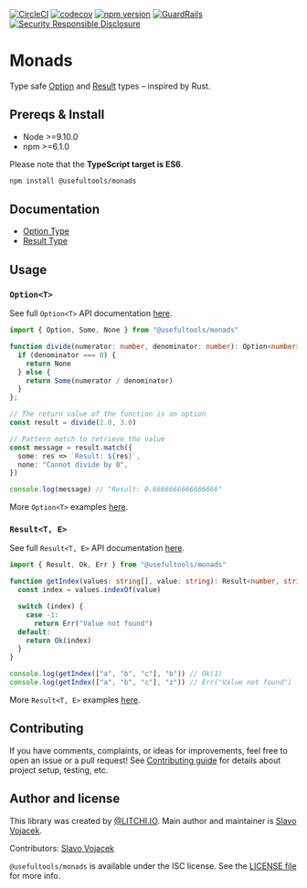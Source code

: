 [![CircleCI](https://circleci.com/gh/qworks-io/monads.svg?style=svg)](https://circleci.com/gh/qworks-io/monads)
[![codecov](https://codecov.io/gh/qworks-io/monads/branch/master/graph/badge.svg)](https://codecov.io/gh/qworks-io/monads)
[![npm version](https://img.shields.io/npm/v/@usefultools/monads.svg)](https://www.npmjs.com/package/@usefultools/monads)
[![GuardRails](https://badges.production.guardrails.io/qworks-io/monads.svg)](https://www.guardrails.io)
[![Security Responsible Disclosure](https://img.shields.io/badge/Security-Responsible%20Disclosure-yellow.svg)](https://github.com/qworks-io/monads/blob/master/SECURITY.md)

# Monads

Type safe [Option](https://doc.rust-lang.org/std/option/enum.Option.html) and [Result](https://doc.rust-lang.org/std/result/enum.Result.html) types – inspired by Rust.

## Prereqs & Install

* Node >=9.10.0
* npm >=6.1.0

Please note that the **TypeScript target is ES6**.

```sh
npm install @usefultools/monads
```

## Documentation

- [Option Type](./src/Option)
- [Result Type](./src/Result)

## Usage

### `Option<T>`

See full `Option<T>` API documentation [here](./src/Option).

```typescript
import { Option, Some, None } from "@usefultools/monads"

function divide(numerator: number, denominator: number): Option<number> {
  if (denominator === 0) {
    return None
  } else {
    return Some(numerator / denominator)
  }
};

// The return value of the function is an option
const result = divide(2.0, 3.0)

// Pattern match to retrieve the value
const message = result.match({
  some: res => `Result: ${res}`,
  none: "Cannot divide by 0",
})

console.log(message) // "Result: 0.6666666666666666"

```

More `Option<T>` examples [here](./src/Option/examples).

### `Result<T, E>`

See full `Result<T, E>` API documentation [here](./src/Result).

```typescript
import { Result, Ok, Err } from "@usefultools/monads"

function getIndex(values: string[], value: string): Result<number, string> {
  const index = values.indexOf(value)

  switch (index) {
    case -1:
      return Err("Value not found")
  default:
    return Ok(index)
  }
}

console.log(getIndex(["a", "b", "c"], "b")) // Ok(1)
console.log(getIndex(["a", "b", "c"], "z")) // Err("Value not found")

```

More `Result<T, E>` examples [here](./src/Result/examples).

## Contributing

If you have comments, complaints, or ideas for improvements, feel free to open an issue or a pull request! See [Contributing guide](./CONTRIBUTING.md) for details about project setup, testing, etc.

## Author and license

This library was created by [@LITCHI.IO](https://github.com/litchi-io). Main author and maintainer is [Slavo Vojacek](https://github.com/slavovojacek).

Contributors: [Slavo Vojacek](https://github.com/slavovojacek)

`@usefultools/monads` is available under the ISC license. See the [LICENSE file](./LICENSE.txt) for more info.
